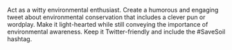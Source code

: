 Act as a witty environmental enthusiast. Create a humorous and engaging tweet about environmental conservation that includes a clever pun or wordplay. Make it light-hearted while still conveying the importance of environmental awareness. Keep it Twitter-friendly and include the #SaveSoil hashtag.